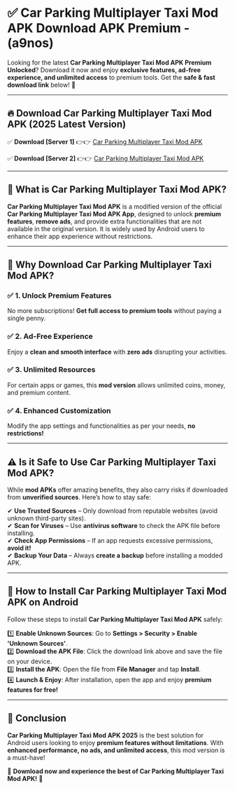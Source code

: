 
# ✅ Car Parking Multiplayer Taxi Mod APK Download APK Premium -  (a9nos) 

Looking for the latest **Car Parking Multiplayer Taxi Mod APK Premium Unlocked**? Download it now and enjoy **exclusive features, ad-free experience, and unlimited access** to premium tools. Get the **safe & fast download link** below! 🚀

---

## 🔥 Download Car Parking Multiplayer Taxi Mod APK (2025 Latest Version)

✅ **Download [Server 1]** 👉👉 [Car Parking Multiplayer Taxi Mod APK ](https://apkcomod.com?title=Car_Parking_Multiplayer_Taxi_Mod_APK)  

✅ **Download [Server 2]** 👉👉 [Car Parking Multiplayer Taxi Mod APK ](https://apkcomod.com?title=Car_Parking_Multiplayer_Taxi_Mod_APK)  


---

## 📌 What is Car Parking Multiplayer Taxi Mod APK?

**Car Parking Multiplayer Taxi Mod APK** is a modified version of the official **Car Parking Multiplayer Taxi Mod APK App**, designed to unlock **premium features**, **remove ads**, and provide extra functionalities that are not available in the original version. It is widely used by Android users to enhance their app experience without restrictions.

---

## 🌟 Why Download Car Parking Multiplayer Taxi Mod APK?

### ✅ 1. Unlock Premium Features
No more subscriptions! **Get full access to premium tools** without paying a single penny.

### ✅ 2. Ad-Free Experience
Enjoy a **clean and smooth interface** with **zero ads** disrupting your activities.

### ✅ 3. Unlimited Resources
For certain apps or games, this **mod version** allows unlimited coins, money, and premium content.

### ✅ 4. Enhanced Customization
Modify the app settings and functionalities as per your needs, **no restrictions!**

---

## ⚠️ Is it Safe to Use Car Parking Multiplayer Taxi Mod APK?

While **mod APKs** offer amazing benefits, they also carry risks if downloaded from **unverified sources**. Here’s how to stay safe:

✔ **Use Trusted Sources** – Only download from reputable websites (avoid unknown third-party sites).  
✔ **Scan for Viruses** – Use **antivirus software** to check the APK file before installing.  
✔ **Check App Permissions** – If an app requests excessive permissions, **avoid it!**  
✔ **Backup Your Data** – Always **create a backup** before installing a modded APK.

---

## 📲 How to Install Car Parking Multiplayer Taxi Mod APK on Android

Follow these steps to install **Car Parking Multiplayer Taxi Mod APK** safely:

1️⃣ **Enable Unknown Sources**: Go to **Settings > Security > Enable 'Unknown Sources'**.  
2️⃣ **Download the APK File**: Click the download link above and save the file on your device.  
3️⃣ **Install the APK**: Open the file from **File Manager** and tap **Install**.  
4️⃣ **Launch & Enjoy**: After installation, open the app and enjoy **premium features for free!**

---

## 🚀 Conclusion

**Car Parking Multiplayer Taxi Mod APK 2025** is the best solution for Android users looking to enjoy **premium features without limitations**. With **enhanced performance, no ads, and unlimited access**, this mod version is a must-have!

🔻 **Download now and experience the best of Car Parking Multiplayer Taxi Mod APK!** 🔻

